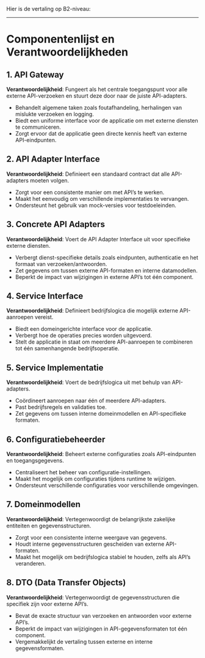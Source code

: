 Hier is de vertaling op B2-niveau:  

---

# **Componentenlijst en Verantwoordelijkheden**  

## **1. API Gateway**  
**Verantwoordelijkheid**: Fungeert als het centrale toegangspunt voor alle externe API-verzoeken en stuurt deze door naar de juiste API-adapters.  
- Behandelt algemene taken zoals foutafhandeling, herhalingen van mislukte verzoeken en logging.  
- Biedt een uniforme interface voor de applicatie om met externe diensten te communiceren.  
- Zorgt ervoor dat de applicatie geen directe kennis heeft van externe API-eindpunten.  

## **2. API Adapter Interface**  
**Verantwoordelijkheid**: Definieert een standaard contract dat alle API-adapters moeten volgen.  
- Zorgt voor een consistente manier om met API’s te werken.  
- Maakt het eenvoudig om verschillende implementaties te vervangen.  
- Ondersteunt het gebruik van mock-versies voor testdoeleinden.  

## **3. Concrete API Adapters**  
**Verantwoordelijkheid**: Voert de API Adapter Interface uit voor specifieke externe diensten.  
- Verbergt dienst-specifieke details zoals eindpunten, authenticatie en het formaat van verzoeken/antwoorden.  
- Zet gegevens om tussen externe API-formaten en interne datamodellen.  
- Beperkt de impact van wijzigingen in externe API’s tot één component.  

## **4. Service Interface**  
**Verantwoordelijkheid**: Definieert bedrijfslogica die mogelijk externe API-aanroepen vereist.  
- Biedt een domeingerichte interface voor de applicatie.  
- Verbergt hoe de operaties precies worden uitgevoerd.  
- Stelt de applicatie in staat om meerdere API-aanroepen te combineren tot één samenhangende bedrijfsoperatie.  

## **5. Service Implementatie**  
**Verantwoordelijkheid**: Voert de bedrijfslogica uit met behulp van API-adapters.  
- Coördineert aanroepen naar één of meerdere API-adapters.  
- Past bedrijfsregels en validaties toe.  
- Zet gegevens om tussen interne domeinmodellen en API-specifieke formaten.  

## **6. Configuratiebeheerder**  
**Verantwoordelijkheid**: Beheert externe configuraties zoals API-eindpunten en toegangsgegevens.  
- Centraliseert het beheer van configuratie-instellingen.  
- Maakt het mogelijk om configuraties tijdens runtime te wijzigen.  
- Ondersteunt verschillende configuraties voor verschillende omgevingen.  

## **7. Domeinmodellen**  
**Verantwoordelijkheid**: Vertegenwoordigt de belangrijkste zakelijke entiteiten en gegevensstructuren.  
- Zorgt voor een consistente interne weergave van gegevens.  
- Houdt interne gegevensstructuren gescheiden van externe API-formaten.  
- Maakt het mogelijk om bedrijfslogica stabiel te houden, zelfs als API’s veranderen.  

## **8. DTO (Data Transfer Objects)**  
**Verantwoordelijkheid**: Vertegenwoordigt de gegevensstructuren die specifiek zijn voor externe API’s.  
- Bevat de exacte structuur van verzoeken en antwoorden voor externe API’s.  
- Beperkt de impact van wijzigingen in API-gegevensformaten tot één component.  
- Vergemakkelijkt de vertaling tussen externe en interne gegevensformaten.  